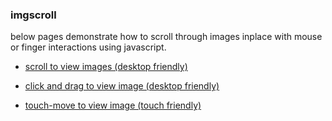 ### imgscroll

below pages demonstrate how to scroll through images inplace with mouse or finger interactions using javascript.

* [scroll to view images (desktop friendly)](https://pangyuteng.github.io/imgscroll/demo/scrollgie.html)

* [click and drag to view image (desktop friendly)](https://pangyuteng.github.io/imgscroll/demo/clicky.html)

* [touch-move to view image (touch friendly)](https://pangyuteng.github.io/imgscroll/demo/touchy.html)

